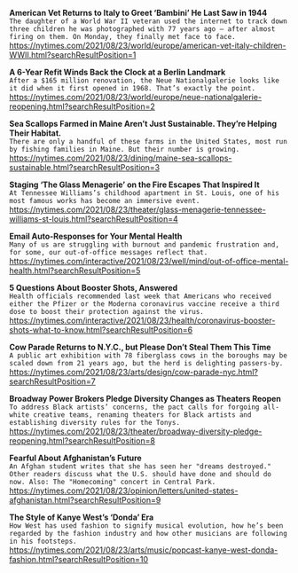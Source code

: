 **American Vet Returns to Italy to Greet ‘Bambini’ He Last Saw in 1944**\
`The daughter of a World War II veteran used the internet to track down three children he was photographed with 77 years ago — after almost firing on them. On Monday, they finally met face to face.`\
https://nytimes.com/2021/08/23/world/europe/american-vet-italy-children-WWII.html?searchResultPosition=1

**A 6-Year Refit Winds Back the Clock at a Berlin Landmark**\
`After a $165 million renovation, the Neue Nationalgalerie looks like it did when it first opened in 1968. That’s exactly the point.`\
https://nytimes.com/2021/08/23/world/europe/neue-nationalgalerie-reopening.html?searchResultPosition=2

**Sea Scallops Farmed in Maine Aren’t Just Sustainable. They’re Helping Their Habitat.**\
`There are only a handful of these farms in the United States, most run by fishing families in Maine. But their number is growing.`\
https://nytimes.com/2021/08/23/dining/maine-sea-scallops-sustainable.html?searchResultPosition=3

**Staging ‘The Glass Menagerie’ on the Fire Escapes That Inspired It**\
`At Tennessee Williams’s childhood apartment in St. Louis, one of his most famous works has become an immersive event.`\
https://nytimes.com/2021/08/23/theater/glass-menagerie-tennessee-williams-st-louis.html?searchResultPosition=4

**Email Auto-Responses for Your Mental Health**\
`Many of us are struggling with burnout and pandemic frustration and, for some, our out-of-office messages reflect that.`\
https://nytimes.com/interactive/2021/08/23/well/mind/out-of-office-mental-health.html?searchResultPosition=5

**5 Questions About Booster Shots, Answered**\
`Health officials recommended last week that Americans who received either the Pfizer or the Moderna coronavirus vaccine receive a third dose to boost their protection against the virus. `\
https://nytimes.com/interactive/2021/08/23/health/coronavirus-booster-shots-what-to-know.html?searchResultPosition=6

**Cow Parade Returns to N.Y.C., but Please Don’t Steal Them This Time**\
`A public art exhibition with 78 fiberglass cows in the boroughs may be scaled down from 21 years ago, but the herd is delighting passers-by.`\
https://nytimes.com/2021/08/23/arts/design/cow-parade-nyc.html?searchResultPosition=7

**Broadway Power Brokers Pledge Diversity Changes as Theaters Reopen**\
`To address Black artists’ concerns, the pact calls for forgoing all-white creative teams, renaming theaters for Black artists and establishing diversity rules for the Tonys.`\
https://nytimes.com/2021/08/23/theater/broadway-diversity-pledge-reopening.html?searchResultPosition=8

**Fearful About Afghanistan’s Future**\
`An Afghan student writes that she has seen her "dreams destroyed." Other readers discuss what the U.S. should have done and should do now. Also: The "Homecoming" concert in Central Park.`\
https://nytimes.com/2021/08/23/opinion/letters/united-states-afghanistan.html?searchResultPosition=9

**The Style of Kanye West’s ‘Donda’ Era**\
`How West has used fashion to signify musical evolution, how he’s been regarded by the fashion industry and how other musicians are following in his footsteps.`\
https://nytimes.com/2021/08/23/arts/music/popcast-kanye-west-donda-fashion.html?searchResultPosition=10

